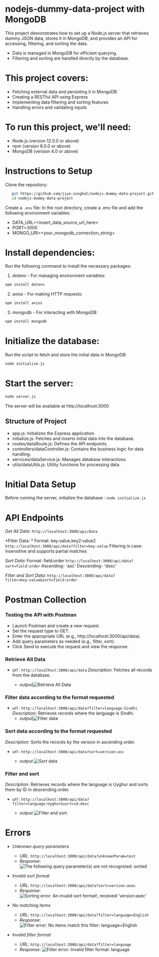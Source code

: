 # nodejs-dummy-data-project with MongoDB
This project demonstrates how to set up a Node.js server that retrieves dummy JSON data, stores it in MongoDB, and provides an API for accessing, filtering, and sorting the data.
- Data is managed in MongoDB for efficient querying.
- Filtering and sorting are handled directly by the database.

# This project covers:

- Fetching external data and persisting it in MongoDB
- Creating a RESTful API using Express
- Implementing data filtering and sorting features
- Handling errors and validating inputs

# To run this project, we'll need:

- Node.js (version 12.0.0 or above)
- npm (version 6.0.0 or above)
- MongoDB (version 4.0 or above)

# Instructions to Setup
Clone the repository:
```bash
   git https://github.com/jiya-singhal/nodejs-dummy-data-project.git
   cd nodejs-dummy-data-project
```
Create a `.env` file:
In the root directory, create a .env file and add the following environment variables:
- DATA_URL=<insert_data_source_url_here>
- PORT=3000
- MONGO_URI=<your_mongodb_connection_string>

# Install dependencies:

Run the following command to install the necessary packages:

1. dotenv - For managing environment variables:
```bash
npm install dotenv
``` 
2. axios - For making HTTP requests:
```bash
npm install axios
``` 
3. mongodb - For interacting with MongoDB:
```bash
npm install mongodb
``` 
# Initialize the database:
Run the script to fetch and store the initial data in MongoDB:

```bash
node initialize.js
``` 
# Start the server:
```bash
node server.js
```
The server will be available at http://localhost:3000

## Structure of Project

- app.js: Initializes the Express application.
- initialize.js: Fetches and inserts initial data into the database.
- routes/dataRoute.js: Defines the API endpoints.
- controllers/dataController.js: Contains the business logic for data handling.
- services/dataService.js: Manages database interactions.
- utils/dataUtils.js: Utility functions for processing data.


# Initial Data Setup
Before running the server, initialize the database : `node initialize.js`

# API Endpoints

 *Get All Data:*
``` http://localhost:3000/api/data ``` 

 *Filter Data: *
Format: key:value,key2:value2
``` http://localhost:3000/api/data?filter=key:value ```
Filtering is case-insensitive and supports partial matches

 *Sort Data:*
Format: field:order
``` http://localhost:3000/api/data?sort=field:order ```
 Ascending-  'asc'
 Descending- 'desc' 

 *Filter and Sort Data:*
``` http://localhost:3000/api/data?filter=key:value&sort=field:order ```


# Postman Collection
 
 ### Testing the API with Postman

- Launch Postman and create a new request.
- Set the request type to GET.
- Enter the appropriate URL (e.g., http://localhost:3000/api/data).
- Add query parameters as needed (e.g., filter, sort).
- Click Send to execute the request and view the response.

### Retrieve All Data


- *url* : `http://localhost:3000/api/data`
*Description*: Fetches all records from the database.

   * *output*![Retrieve All Data](PostmanImages/getData.png)

### Filter data according to the format requested
- *url* :  `http://localhost:3000/api/data?filter=language:Sindhi` 
*Description*: Retrieves records where the language is Sindhi.
   * *output*![Filter data](PostmanImages/languageFilter.png)

### Sort data according to the format requested
*Description*: Sorts the records by the version in ascending order.
- *url* : `http://localhost:3000/api/data?sort=version:asc`
  
    * *output* ![Sort data](PostmanImages/AscSort.png)

### Filter and sort
*Description:* Retrieves records where the language is Uyghur and sorts them by ID in descending order.

- *url* : `http://localhost:3000/api/data?filter=language:Uyghur&sort=id:desc`

    * *output* ![Filter and sort](PostmanImages/filter&Sort.png)


# Errors

- *Unknown query parameters*
  - *URL*: `http://localhost:3000/api/data?unknownParam=test`
  - *Response*: ![The following query parameter(s) are not recognized: sorted](PostmanImages/InvalidQuery.png)

- *Invalid sort format*
  - *URL*: `http://localhost:3000/api/data?sort=version:asec`
  - *Response*: ![Sorting error: An invalid sort format!, received 'version:asec'](PostmanImages/SortFormatError.png)

- *No matching items*
  - *URL*: `http://localhost:3000/api/data?filter=language=English`
  - *Response*: ![Filter error: No items match this filter: language=English](PostmanImages/noMatchingFound.png)

- *Invalid filter format*
  - *URL*: `http://localhost:3000/api/data?filter=language`
  - *Response*: ![Filter error: Invalid filter format: language](PostmanImages/FilterFormatError.png)
